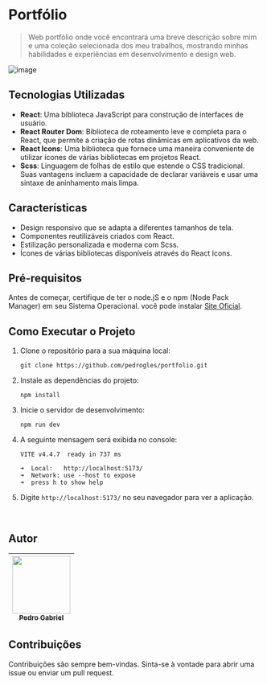 
# Portfólio

>  Web portfólio onde você encontrará uma breve descrição sobre mim e uma coleção selecionada dos meu trabalhos, mostrando minhas habilidades e experiências em desenvolvimento e design web.

![image](https://github.com/user-attachments/assets/e3708582-2c12-4189-8b1f-c779bce2c987)


## Tecnologias Utilizadas

- **React**: Uma biblioteca JavaScript para construção de interfaces de usuário.
- **React Router Dom**: Biblioteca de roteamento leve e completa para o React, que permite a criação de rotas dinâmicas em aplicativos da web.
- **React Icons**: Uma biblioteca que fornece uma maneira conveniente de utilizar ícones de várias bibliotecas em projetos React.
- **Scss**:  Linguagem de folhas de estilo que estende o CSS tradicional. Suas vantagens incluem a capacidade de declarar variáveis e usar uma sintaxe de aninhamento mais limpa.

## Características

- Design responsivo que se adapta a diferentes tamanhos de tela.
- Componentes reutilizáveis criados com React.
- Estilização personalizada e moderna com Scss.
- Ícones de várias bibliotecas disponíveis através do React Icons.

## Pré-requisitos
Antes de começar, certifique de ter o node.jS e o npm (Node Pack Manager) em seu Sistema Operacional. você pode instalar <a href="https://nodejs.org/en" target="_blank" rel="noopener noreferrer">Site Oficial</a>.

## Como Executar o Projeto

1. Clone o repositório para a sua máquina local:

   ```
   git clone https://github.com/pedrogles/portfolio.git
   ```
   
2. Instale as dependências do projeto:
   
   ```
   npm install
   ```
   
3. Inicie o servidor de desenvolvimento: <br>

   ```
   npm run dev
   ```
    
4. A seguinte mensagem será exibida no console: 

   ```
   VITE v4.4.7  ready in 737 ms

   ➜  Local:   http://localhost:5173/
   ➜  Network: use --host to expose
   ➜  press h to show help
   ```
   
5. Digite `http://localhost:5173/` no seu navegador para ver a aplicação.

<br>

## Autor
| [<img loading="lazy" src="https://avatars.githubusercontent.com/u/76228682?s=400&u=aaf31f62d04947559642f8f8e2d166faf39d5d86&v=4" width=115><br><sub>Pedro Gabriel</sub>](https://github.com/pedrogles) | 
| :---: | 

## Contribuições

Contribuições são sempre bem-vindas. Sinta-se à vontade para abrir uma issue ou enviar um pull request.

